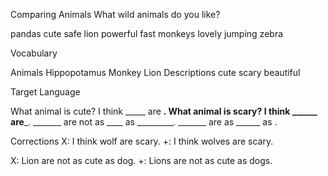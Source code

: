 
Comparing Animals 
What wild animals do you like? 

pandas
cute 
safe 
lion
powerful
fast 
monkeys
lovely 
jumping
zebra 


Vocabulary

Animals
Hippopotamus
Monkey
Lion
Descriptions 
cute
scary
beautiful


Target Language

What animal is cute? 
I think _____ are ______. 
What animal is scary?
I think ______ are_______. 
_______ are not as ____ as _________. 
_______ are as ______ as . 

Corrections
X: I think wolf are scary. 
+: I think wolves are scary. 

X: Lion are not as cute as dog. 
+: Lions are not as cute as dogs. 

